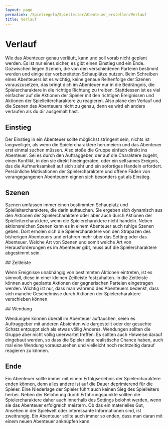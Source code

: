 ```yaml
---
layout: page
permalink: /Spielregeln/Spielleiter/Abenteuer_erstellen/Verlauf
title: Verlauf
---
```


# Verlauf

Wie das Abenteuer genau verläuft, kann und soll vorab nicht geplant werden. Es ist nur eines sicher, es gibt einen Einstieg und ein Ende. Dazwischen liegen Szenen, die von den verschiedenen Parteien bestimmt werden und einige der vorbereiteten Schauplätze nutzen. Beim Schreiben eines Abenteuers ist es wichtig, keine genaue Reihenfolge der Szenen vorauszusetzen, das bringt dich im Abenteuer nur in die Bedrängnis, die Spielercharaktere in die richtige Richtung zu treiben. Stattdessen ist es viel einfacher auf die Aktionen der Spieler mit den richtigen Ereignissen und Aktionen der Spielleitercharaktere zu reagieren. Also plane den Verlauf und die Szenen des Abenteuers nicht zu genau, denn es wird eh anders verlaufen als du dir ausgemalt hast.

## Einstieg

Der Einstieg in ein Abenteuer sollte möglichst stringent sein, nichts ist langweiliger, als wenn die Spielercharaktere herumeiern und das Abenteuer erst einmal suchen müssen. Also stoße die Gruppe einfach direkt ins Abenteuer. Sei es durch den Auftraggeber, der auf die Charaktere zugeht, einen Konflikt, in den sie direkt hineingeraten, oder ein seltsames Ereignis, das die Aufmerksamkeit auf sich zieht und ein sofortiges Handeln erfordert. Persönliche Motivationen der Spielercharaktere und offene Fäden von vorangegangenen Abenteuern eignen sich besonders gut als Einstieg.

## Szenen

Szenen umfassen immer einen bestimmten Schauplatz und Spielleitercharaktere, die darin auftauchen. Sie ergeben sich dynamisch aus den Aktionen der Spielercharaktere oder aber auch durch Aktionen der Spielleitercharaktere, wenn die Spielercharaktere nicht handeln. Neben aktionsreichen Szenen kann es in einem Abenteuer auch ruhige Szenen geben. Dort erholen sich die Spielercharaktere von den Strapazen des bisherigen Abenteuers und erfahren mehr über das Setting oder das Abenteuer. Welche Art von Szenen und somit welche Art von Herausforderungen es im Abenteuer gibt, muss auf die Spielercharaktere abgestimmt sein.

<div class="hinweis">
## Zeitleiste

Wenn Ereignisse unabhängig von bestimmten Aktionen eintreten, ist es sinnvoll, diese in einer kleinen Zeitleiste festzuhalten. In die Zeitleiste können auch geplante Aktionen der gegnerischen Parteien eingetragen werden. Wichtig ist nur, dass man während des Abenteuers bedenkt, dass sich manche Geschehnisse durch Aktionen der Spielercharaktere verschieben können.

</div>
## Wendung

Wendungen können überall im Abenteuer auftauchen, seien es Auftraggeber mit anderen Absichten wie dargestellt oder der gesuchte Schatz entpuppt sich als etwas völlig Anderes. Wendungen sollten die Gruppe aber nicht völlig unerwartet treffen. Es sollten auch Hinweise darauf eingebaut werden, so dass die Spieler eine realistische Chance haben, auch mal eine Wendung vorauszusehen und vielleicht noch rechtzeitig darauf reagieren zu können.

## Ende

Ein Abenteuer sollte immer mit einem Erfolgserlebnis der Spielercharaktere enden können, denn alles andere ist auf die Dauer deprimierend für die Spieler. Eine Niederlage der Spieler führt auch keinen Sieg des Spielleiters herbei. Neben der Belohnung durch Erfahrungspunkte sollten die Spielercharaktere daher auch innerhalb des Settings belohnt werden, wenn sie das Abenteuer erfolgreich meistern. Ob das ein materielles Gut, Ansehen in der Spielwelt oder interessante Informationen sind, ist zweitrangig. Ein Abenteuer sollte auch immer so enden, dass man daran mit einem neuen Abenteuer anknüpfen kann.

